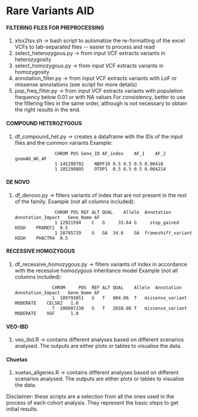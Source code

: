 # Rare Variants AID
#### FILTERING FILES FOR PREPROCESSING
1) xlsx2tsv.sh -> bash script to automatize the re-formatting of the excel VCFs to tab-separated files -- easier to process and read
2) select_heterozygous.py -> from input VCF extracts variants in heterozygosity
3) select_homozygous.py -> from input VCF extracts variants in homozygosity
4) annotation_filter.py -> from input VCF extracts variants with LoF or missense annotations (see script for more details)
5) pop_freq_filter.py -> from input VCF extracts variants with population frequency below 0.01 or with NA values
For consistency, better to use the filtering files in the same order, although is not necessary to obtain the right results in the end.

#### COMPOUND HETEROZYGOUS
1) df_compound_het.py -> creates a dataframe with the IDs of the input files and the common variants
   Example:
   
                      CHROM	POS	Gene_ID	AF_index	AF_1	AF_2	gnomAD_WG_AF
                      1	145299792	 NBPF10	0.5	0.5	0.5	0.00418
                      1	185299805	 OTOP1 	0.5	0.5	0.5	0.004214
#### DE NOVO
1) df_denovo.py -> filters variants of index that are not present in the rest of the family.
   Example (not all columns included):
   
                      CHROM	POS	REF	ALT	QUAL	Allele	Annotation	Annotation_Impact	Gene_Name AF
                      1	12921594	C	G	  33.64	G	  stop_gained	        HIGH	PRAMEF2  0.5
                      1	28785729	G	GA	34.6	GA	frameshift_variant	HIGH	PHACTR4  0.5

#### RECESSIVE HOMOZYGOUS
1) df_recessive_homozygous.py -> filters variants of index in accordance with the recessive homozygous inheritance model
   Example (not all columns included):
   

                     CHROM	   POS	REF	ALT	QUAL	Allele	Annotation	Annotation_Impact	Gene_Name AF
                     1	109793851	G	T	804.06	T	missense_variant	MODERATE	CELSR2   1.0
                     7	100807230	G	T	2658.06	T	missense_variant	MODERATE	VGF      1.0

#### VEO-IBD
1) veo_ibd.R -> contains different analyses based on different scenarios analysed. The outputs are either plots or tables to visualise the data.

#### Chuetas
1) xuetas_allgenes.R -> contains different analyses based on different scenarios analysed. The outputs are either plots or tables to visualise the data.

Disclaimer: these scripts are a selection from all the ones used in the process of each cohort analysis. They represent the basic steps to get initial results.
